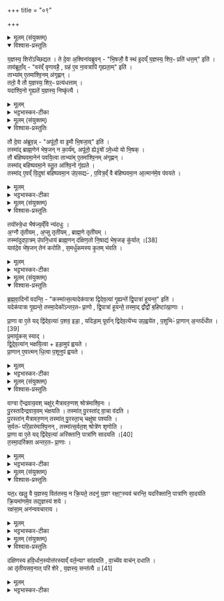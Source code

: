 +++
title = "०९"

+++

<details><summary>मूलम् (संयुक्तम्)</summary>

य॒ज्ञस्य॒ शिरो॑ऽच्छिद्यत॒ ते दे॒वा अ॒श्विना॑वब्रुवन्भि॒षजौ॒ वै स्थ॑ इ॒दय्ँय॒ज्ञस्य॒ शिर॒ᳶ प्रति॑ धत्त॒मिति॒ ताव॑ब्रूता॒व्ँवर॑व्ँवृणावहै॒ ग्रह॑ ए॒व ना॒वत्रापि॑ गृह्यता॒मिति॒ ताभ्या॑मे॒तमा॑श्वि॒नम॑गृह्ण॒न्ततो॒ वै तौ य॒ज्ञस्य॒ शिर॒ᳶ प्रत्य॑धत्ता॒य्ँयदा॑श्वि॒नो गृ॒ह्यते॑ य॒ज्ञस्य॒ निष्कृ॑त्यै॒
</details>

<details open><summary>विश्वास-प्रस्तुतिः</summary>

य॒ज्ञस्य॒ शिरो॑ऽच्छिद्यत ।
ते दे॒वा अ॒श्विना॑वब्रुवन् -
"भि॒षजौ॒ वै स्थ॑ इ॒दय्ँ य॒ज्ञस्य॒ शिर॒ᳶ प्रति॑ धत्त॒म्" इति॑ ।  
ताव॑ब्रूताँ॒व् -
"वर॑व्ँ वृणावहै॒ , ग्रह॑ ए॒व ना॒वत्रापि॑ गृह्यता॒म्" इति॑ ।  
ताभ्या॑म् ए॒तमा॑श्वि॒नम् अ॑गृह्णन् ।  
ततो॒ वै तौ य॒ज्ञस्य॒ शिर॒ᳶ प्रत्य॑धत्ताम् ।  
यदा॑श्वि॒नो गृ॒ह्यते॑ य॒ज्ञस्य॒ निष्कृ॑त्यै ।  
</details>

<details><summary>मूलम्</summary>

य॒ज्ञस्य॒ शिरो॑ऽच्छिद्यत ।
ते दे॒वा अ॒श्विना॑वब्रुवन् -
"भि॒षजौ॒ वै स्थ॑ इ॒दय्ँ य॒ज्ञस्य॒ शिर॒ᳶ प्रति॑ धत्त॒म्" इति॑ ।  
ताव॑ब्रूताँ॒व् -
"वर॑व्ँ वृणावहै॒ , ग्रह॑ ए॒व ना॒वत्रापि॑ गृह्यता॒म्" इति॑ ।  
ताभ्या॑म् ए॒तमा॑श्वि॒नम् अ॑गृह्णन् ।  
ततो॒ वै तौ य॒ज्ञस्य॒ शिर॒ᳶ प्रत्य॑धत्ताम् ।  
यदा॑श्वि॒नो गृ॒ह्यते॑ य॒ज्ञस्य॒ निष्कृ॑त्यै ।  
</details>

<details><summary>भट्टभास्कर-टीका</summary>

1यज्ञस्येत्यादि ॥ गतम् । छेदहेतुर्मृग्यः, पुराणप्रसिद्धो वा । अत्राग्निष्टोमेऽपि नावावयोः । गृह्यतामिति । ग्रह एव गृह्यतां वा । ततस्ताभ्यामाश्विनमगृह्णन् । तौ यज्ञस्य शिरः प्रत्यधत्ताम् । तस्मादाश्विनग्रहणं यज्ञस्य निष्कृत्यै रूपसंपत्त्यै भवति ॥
</details>

<details><summary>मूलम् (संयुक्तम्)</summary>

तौ दे॒वा अ॑ब्रुव॒न्नपू॑तौ॒ वा इ॒मौ म॑नुष्यच॒रौ [37]  
भि॒षजा॒विति॒ तस्मा॑द्ब्राह्म॒णेन॑ भेष॒जन्न का॒र्य॑मपू॑तो॒ ह्ये३॒॑ षो॑ऽमे॒ध्यो यो भि॒षक्तौ ब॑हिष्पवमा॒नेन॑ पवयि॒त्वा ताभ्या॑मे॒तमा॑श्वि॒नम॑गृह्ण॒न्तस्मा॑द्बहिष्पवमा॒ने स्तु॒त आ॑श्वि॒नो गृ॑ह्यते॒ तस्मा॑दे॒वव्ँवि॒दुषा॑ बहिष्पवमा॒न उ॑प॒सद्यᳶ॑ प॒वित्र॒व्ँवै ब॑हिष्पवमा॒न आ॒त्मान॑मे॒व प॑वयते॒
</details>

<details open><summary>विश्वास-प्रस्तुतिः</summary>

तौ दे॒वा अ॑ब्रुव॒न्न् -
"अपू॑तौ॒ वा इ॒मौ भि॒षजा॒व्" इति॑ ।  
तस्मा॑द् ब्राह्म॒णेन॑ भेष॒जन् न का॒र्य॑म्, अपू॑तो॒ ह्ये३॒॑षो॑ ऽमे॒ध्यो यो भि॒षक् ।  
तौ ब॑हिष्पवमा॒नेन॑ पवयि॒त्वा ताभ्या॑म् ए॒तमा॑श्वि॒नम् अ॑गृह्णन् ।  
तस्मा॑द् बहिष्पवमा॒ने स्तु॒त आ॑श्वि॒नो गृ॑ह्यते ।  
तस्मा॑द् ए॒वव्ँ वि॒दुषा॑ बहिष्पवमा॒न उ॑प॒सद्यᳶ॑ , प॒वित्र॒व्ँ वै ब॑हिष्पवमा॒न आ॒त्मान॑मे॒व प॑वयते ।  
</details>

<details><summary>मूलम्</summary>

तौ दे॒वा अ॑ब्रुव॒न्न् -
"अपू॑तौ॒ वा इ॒मौ भि॒षजा॒व्" इति॑ ।  
तस्मा॑द् ब्राह्म॒णेन॑ भेष॒जन् न का॒र्य॑म्, अपू॑तो॒ ह्ये३॒॑षो॑ ऽमे॒ध्यो यो भि॒षक् ।  
तौ ब॑हिष्पवमा॒नेन॑ पवयि॒त्वा ताभ्या॑म् ए॒तमा॑श्वि॒नम् अ॑गृह्णन् ।  
तस्मा॑द् बहिष्पवमा॒ने स्तु॒त आ॑श्वि॒नो गृ॑ह्यते ।  
तस्मा॑द् ए॒वव्ँ वि॒दुषा॑ बहिष्पवमा॒न उ॑प॒सद्यᳶ॑ , प॒वित्र॒व्ँ वै ब॑हिष्पवमा॒न आ॒त्मान॑मे॒व प॑वयते ।  
</details>

<details><summary>भट्टभास्कर-टीका</summary>

2तौ देवा इत्यादि ॥ अपूतौ अशुद्धो मनुष्यचरौ मनुष्येषु चरन्तौ मनुष्यकर्माणौ भिषजौ वैद्याविति सगर्हमिव तौ देवा अब्रुवन् । तस्माद्ब्राह्मणेन मेधार्हेण भेषजं न कर्तव्यम् । भिषग्वृत्तिर्हि ब्राह्मणोऽपूतो भवति तत एवामेध्यश्च भवति । तस्मादमेध्यो मा भूवमिति ब्राह्मणो भेषजकारी न स्यात् । तावित्यादि । बहिष्पवमानस्तोत्रमश्विनोः पूतत्वाय भवति । तस्मादद्यत्वेऽपि बहिष्पवमानस्तुत्युत्तरकालमाश्विनो गृह्यते । तस्मादेवं बहिष्पवमानस्य महिमानं विदुषा जानता बहिष्पवमान उपसद्यः उपसदनीयः उपास्यः, तेनात्मानं पूतं करोति ॥
</details>

<details><summary>मूलम् (संयुक्तम्)</summary>

तयो॑स्त्रे॒धा भैष॑ज्य॒व्ँवि न्य॑दधुर॒ग्नौ तृ॑तीयम॒प्सु तृती॑यम्ब्राह्म॒णे तृती॑य॒न्तस्मा॑दुदपा॒त्रम् [38]  
उ॒प॒नि॒धाय॑ ब्राह्म॒णन्द॑क्षिण॒तो नि॒षाद्य॑ भेष॒जङ्कु॑र्या॒द्याव॑दे॒व भे॑ष॒जन्तेन॑ करोति स॒मर्धु॑कमस्य कृ॒तम्भ॑वति
</details>

<details open><summary>विश्वास-प्रस्तुतिः</summary>

तयो॑स्त्रे॒धा भैष॑ज्य॒व्ँवि न्य॑दधुः ।  
अ॒ग्नौ तृ॑तीयम् , अ॒प्सु तृती॑यम् , ब्राह्म॒णे तृती॑यम् ।  
तस्मा॑दुदपा॒त्रम् उ॑पनि॒धाय॑ ब्राह्म॒णन् द॑क्षिण॒तो नि॒षाद्य॑ भेष॒जङ् कु॑र्यात् ।[38]   
याव॑दे॒व भे॑ष॒जन् तेन॑ करोति , स॒मर्धु॑कमस्य कृ॒तम् भ॑वति ।  
</details>

<details><summary>मूलम्</summary>

तयो॑स्त्रे॒धा भैष॑ज्य॒व्ँवि न्य॑दधुः ।  
अ॒ग्नौ तृ॑तीयम् , अ॒प्सु तृती॑यम् , ब्राह्म॒णे तृती॑यम् ।  
तस्मा॑दुदपा॒त्रम् उ॑पनि॒धाय॑ ब्राह्म॒णन् द॑क्षिण॒तो नि॒षाद्य॑ भेष॒जङ् कु॑र्यात् ।[38]   
याव॑दे॒व भे॑ष॒जन् तेन॑ करोति , स॒मर्धु॑कमस्य कृ॒तम् भ॑वति ।  
</details>

<details><summary>भट्टभास्कर-टीका</summary>

3तयोरित्यादि ॥ अग्न्यादिनिमित्तकं भैषज्यं त्रिधा त्रिप्रकारं तयोः विन्यदधुः विविधं निहितवन्तः अग्न्यादित्रयनिमित्तास्त्रयो भागाः भैषज्यस्य । 'पूरणाद्भागेतीयादन्' इति अन्प्रत्ययस्स्वार्थिकः । तस्मादित्यादि । गतम् । अग्निं चोपसमिन्धेदिति केचित् । ब्राह्मणेनोभयसंग्रहणेन पृथगग्निग्रहणे नार्थ इत्यन्ये । यावत् यत्प्रकारं अश्विनोर्देवैः कृतं त्रिप्रकारं तेन सर्वेणापि भेषजेन भैषज्यमस्य कृतं भवति । ततश्च कृतं भैषज्यं समर्धुकं समृद्धिशीलं भवति । छान्दस उकञ् ॥
</details>

<details><summary>मूलम् (संयुक्तम्)</summary>

ब्रह्मवा॒दिनो॑ वदन्ति॒ कस्मा॑त्स॒त्यादेक॑पात्रा द्विदेव॒त्या॑ गृ॒ह्यन्ते॑ द्वि॒पात्रा॑ हूयन्त॒ इति॒ यदेक॑पात्रा गृ॒ह्यन्ते॒ तस्मा॒देको॑ऽन्तर॒तᳶ प्रा॒णो द्वि॒पात्रा॑ हूयन्ते॒ तस्मा॒द्द्वौद्वौ॑ ब॒हिष्टा॑त्प्रा॒णाᳶ प्रा॒णा वा ए॒ते यद्द्वि॑देव॒त्याः॑ प॒शव॒ इडा॒ यदिडा॒म्पूर्वा॑न्द्विदेव॒त्ये॑भ्य उप॒ह्वये॑त [39]  
प॒शुभिᳶ॑ प्रा॒णान॒न्तर्द॑धीत प्र॒मायु॑कस्स्याद्द्विदेव॒त्या॑न्भक्षयि॒त्वेडा॒मुप॑ ह्वयते प्रा॒णाने॒वात्मन्धि॒त्वा प॒शूनुप॑ ह्वयते॒
</details>

<details open><summary>विश्वास-प्रस्तुतिः</summary>

ब्र॒ह्म॒वा॒दिनो॑ वदन्ति॒ -
"कस्मा॑त्स॒त्यादेक॑पात्रा द्विदेव॒त्या॑ गृ॒ह्यन्ते॑ द्वि॒पात्रा॑ हूयन्त॒" इति॑ ।  
यदेक॑पात्रा गृ॒ह्यन्ते॒ तस्मा॒देको॑ऽन्तर॒तᳶ प्रा॒णो , द्वि॒पात्रा॑ हूयन्ते॒ तस्मा॒द् द्वौद्वौ॑ ब॒हिष्टा॑त्प्रा॒णाः ।  

प्रा॒णा वा ए॒ते यद् द्वि॑देव॒त्याः॑ प॒शव॒ इडा॒ , यदिडा॒म् पूर्वा॑न् द्विदेव॒त्ये॑भ्य उप॒ह्वये॑त , प॒शुभिᳶ॑ प्रा॒णान् अ॒न्तर्द॑धीत । [39]  
प्र॒मायु॑कस् स्याद् ।  
द्वि॒दे॒व॒त्या॑न् भक्षयि॒त्वा + इडा॒मुप॑ ह्वयते ।  
प्रा॒णान् ए॒वात्मन् धि॒त्वा प॒शूनुप॑ ह्वयते ।  
</details>

<details><summary>मूलम्</summary>

ब्र॒ह्म॒वा॒दिनो॑ वदन्ति॒ -
"कस्मा॑त्स॒त्यादेक॑पात्रा द्विदेव॒त्या॑ गृ॒ह्यन्ते॑ द्वि॒पात्रा॑ हूयन्त॒" इति॑ ।  
यदेक॑पात्रा गृ॒ह्यन्ते॒ तस्मा॒देको॑ऽन्तर॒तᳶ प्रा॒णो , द्वि॒पात्रा॑ हूयन्ते॒ तस्मा॒द् द्वौद्वौ॑ ब॒हिष्टा॑त्प्रा॒णाः ।  

प्रा॒णा वा ए॒ते यद् द्वि॑देव॒त्याः॑ प॒शव॒ इडा॒ , यदिडा॒म् पूर्वा॑न् द्विदेव॒त्ये॑भ्य उप॒ह्वये॑त , प॒शुभिᳶ॑ प्रा॒णान् अ॒न्तर्द॑धीत । [39]  
प्र॒मायु॑कस् स्याद् ।  
द्वि॒दे॒व॒त्या॑न् भक्षयि॒त्वा + इडा॒मुप॑ ह्वयते ।  
प्रा॒णान् ए॒वात्मन् धि॒त्वा प॒शूनुप॑ ह्वयते ।  
</details>

<details><summary>भट्टभास्कर-टीका</summary>

4ब्रह्मवादिन इत्यादि ॥ द्विदेवत्या ऐन्द्रवायवाद्याः, द्विपात्राः प्रतिनिग्राह्यसहिताः । द्वौद्वाविति । चक्षुरादयः प्राणापानाः बहिर्द्वौ द्वौ । बहिष्टश्छान्दसोस्तातिः, अकारलोपश्च । प्राणा वा इत्यादि । गतम् । द्विदेवत्येभ्य इति । द्विदेवत्यहविर्भक्षणात्पूर्वं पुराडोशस्विष्टकृदनन्तरमेव यद्युपह्वयेत तदा पशुवधोपघाते प्राणरूपाणां द्विदेवत्यानामसन्निहितत्वात् पशुभिरन्तर्हितान् विच्छिन्नात् प्राणान्कुर्यात् । ततश्च पशूनां प्राणानां च असंबन्धात् प्रमायुकस्स्याद्यजमानः । तस्माद्द्विदेवत्यभक्षणेन आत्मनि प्राणान् स्थापयित्वा इडोपह्वाने पशवः प्राणसंबद्धा भवन्ति ॥
</details>

<details><summary>मूलम् (संयुक्तम्)</summary>

वाग्वा ऐ॑न्द्रवाय॒वश्चक्षु॑र्मैत्रावरु॒णश्श्रोत्र॑माश्वि॒नᳶ पु॒रस्ता॑दैन्द्रवाय॒वम्भ॑क्षयति॒ तस्मा॑त्पु॒रस्ता॑द्वा॒चा व॑दति पु॒रस्ता॑न्मैत्रावरु॒णन्तस्मा॑त्पु॒रस्ता॒च्चक्षु॑षा पश्यति स॒र्वतᳶ॑ परि॒हार॑माश्वि॒नन्तस्मा॑त्स॒र्वत॒श्श्रोत्रे॑ण शृणोति प्रा॒णा वा ए॒ते यद्द्वि॑देव॒त्याः॑ [40]  
अरि॑क्तानि॒ पात्रा॑णि सादयति॒ तस्मा॒दरि॑क्ता अन्तर॒तᳶ प्रा॒णा
</details>

<details open><summary>विश्वास-प्रस्तुतिः</summary>

वाग्वा ऐ॑न्द्रवाय॒वश् चक्षु॑र् मैत्रावरु॒णश् श्रोत्र॑माश्वि॒नः ।  
पु॒रस्ता॑दैन्द्रवाय॒वम् भ॑क्षयति । तस्मा॑त् पु॒रस्ता॑द् वा॒चा व॑दति ।  
पु॒रस्ता॑न् मैत्रावरु॒णन् तस्मा॑त् पु॒रस्ता॒च् चक्षु॑षा पश्यति ।  
स॒र्वतᳶ॑ परि॒हार॑माश्वि॒नन् , तस्मा॑त्स॒र्वत॒श् श्रोत्रे॑ण शृणोति ।  
प्रा॒णा वा ए॒ते यद् द्वि॑देव॒त्या॑ अरि॑क्तानि॒ पात्रा॑णि सादयति ।[40]  
त॒स्मा॒दरि॑क्ता अन्तर॒तᳶ प्रा॒णाः ।
</details>

<details><summary>मूलम्</summary>

वाग्वा ऐ॑न्द्रवाय॒वश् चक्षु॑र् मैत्रावरु॒णश् श्रोत्र॑माश्वि॒नः ।  
पु॒रस्ता॑दैन्द्रवाय॒वम् भ॑क्षयति । तस्मा॑त् पु॒रस्ता॑द् वा॒चा व॑दति ।  
पु॒रस्ता॑न् मैत्रावरु॒णन् तस्मा॑त् पु॒रस्ता॒च् चक्षु॑षा पश्यति ।  
स॒र्वतᳶ॑ परि॒हार॑माश्वि॒नन् , तस्मा॑त्स॒र्वत॒श् श्रोत्रे॑ण शृणोति ।  
प्रा॒णा वा ए॒ते यद् द्वि॑देव॒त्या॑ अरि॑क्तानि॒ पात्रा॑णि सादयति ।[40]  
त॒स्मा॒दरि॑क्ता अन्तर॒तᳶ प्रा॒णाः ।
</details>

<details><summary>भट्टभास्कर-टीका</summary>

5वाग्वा इत्यादि ॥ पुरस्तादग्रतः यथागृहीतमेव ऐन्द्रवायवं भक्षयति न परिहृत्य । तस्मात्पुरस्तादेव वाचा वदति अग्रत एवोच्चरितवाग्भवति । मैत्रावरुणं च पुरस्तात् यथागृहीतमेव भक्षयति तस्मात्पुरस्तादग्रत एव चक्षुषा पश्यति । आश्विनं तु सर्वतः परिहारं शिरः परितो भ्रमयित्वा भक्षयति । तस्मात्सर्वतः सर्वासु दिक्षु स्थितं श्रोत्रेण शृणोति नाग्रतस्स्थितमेव । प्राणा वा इत्यादि । अरिक्तानि असोमशून्यानि द्विदेवत्यानि सादयति पुरोडाशमग्निं वा । अरिक्ताः प्राणाः अन्तरत आर्द्रा भवन्ति ॥
</details>

<details><summary>मूलम् (संयुक्तम्)</summary>

यत॒ᳵ खलु॒ वै य॒ज्ञस्य॒ वित॑तस्य॒ न क्रि॒यते॒ तदनु॑ य॒ज्ञꣳ रक्षा॒ꣳ॒स्यव॑ चरन्ति॒ यदरि॑क्तानि॒ पात्रा॑णि सा॒दय॑ति क्रि॒यमा॑णमे॒व तद्य॒ज्ञस्य॑ शये॒ रक्ष॑सा॒मन॑न्ववचाराय॒
</details>

<details open><summary>विश्वास-प्रस्तुतिः</summary>

यत॒ᳵ खलु॒ वै य॒ज्ञस्य॒ वित॑तस्य॒ न क्रि॒यते॒ तदनु॑ य॒ज्ञꣳ रक्षा॒ꣳ॒स्यव॑ चरन्ति॒
यदरि॑क्तानि॒ पात्रा॑णि सा॒दय॑ति क्रि॒यमा॑णमे॒व तद्य॒ज्ञस्य॑ शये ।  
रक्ष॑सा॒म् अन॑न्ववचाराय ।
</details>

<details><summary>मूलम्</summary>

यत॒ᳵ खलु॒ वै य॒ज्ञस्य॒ वित॑तस्य॒ न क्रि॒यते॒ तदनु॑ य॒ज्ञꣳ रक्षा॒ꣳ॒स्यव॑ चरन्ति॒
यदरि॑क्तानि॒ पात्रा॑णि सा॒दय॑ति क्रि॒यमा॑णमे॒व तद्य॒ज्ञस्य॑ शये ।  
रक्ष॑सा॒म् अन॑न्ववचाराय ।
</details>

<details><summary>भट्टभास्कर-टीका</summary>

6यतः खल्वित्यादि ॥ रिक्तत्वे यज्ञस्य विच्छेदात् रक्षांस्यवचरेयुः अनुप्रविश्य बाध्येरन् । अरिक्तत्वे तु क्रियमाणमेव यज्ञस्य शये शेते अवतिष्ठते । 'लोपस्त आत्मनेपदेषु' इति तलोपः । ततश्छिद्राभावात् रक्षसामननुप्रवेशः ॥
</details>

<details><summary>मूलम् (संयुक्तम्)</summary>

दक्षि॑णस्य हवि॒र्धान॒स्योत्त॑रस्याव्ँवर्त॒न्याꣳ सा॑दयति वा॒च्ये॑व वाच॑न्दधा॒त्या तृ॑तीयसव॒नात्परि॑ शेरे य॒ज्ञस्य॒ सन्त॑त्यै ॥ [41]  
</details>

<details open><summary>विश्वास-प्रस्तुतिः</summary>

दक्षि॑णस्य हवि॒र्धान॒स्योत्त॑रस्याव्ँ वर्त॒न्याꣳ सा॑दयति , वा॒च्ये॑व वाच॑न् दधाति ।  
आ तृ॑तीयसव॒नात् परि॑ शेरे , य॒ज्ञस्य॒ सन्त॑त्यै ॥ [41]  
</details>

<details><summary>मूलम्</summary>

दक्षि॑णस्य हवि॒र्धान॒स्योत्त॑रस्याव्ँ वर्त॒न्याꣳ सा॑दयति , वा॒च्ये॑व वाच॑न् दधाति ।  
आ तृ॑तीयसव॒नात् परि॑ शेरे , य॒ज्ञस्य॒ सन्त॑त्यै ॥ [41]  
</details>

<details><summary>भट्टभास्कर-टीका</summary>

7दक्षिणस्येत्यादि ॥ वर्तनी मार्गः । तत्र सादयति । द्विदेवत्यत्वाद्वाच्येव वाङ्निहिता भवति । ऐन्द्रवायवस्य वाक्त्वादेवमुक्तम्, उपलक्षणत्वाच्चक्षुरादिनिधानस्य । आतृतीयसवनाद्यावत्तृतीयसवनसमाप्ति परिशेरे तत्रैव शेरते । पूर्ववत्तलोपः । यज्ञस्याविच्छेदाय भवति ॥

इति षष्ठे चतुर्थे नवमोनुवाकः ॥  
</details>
